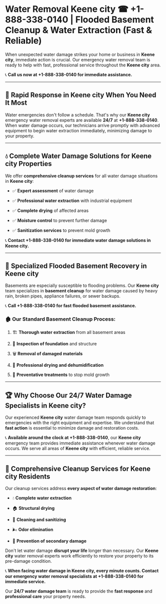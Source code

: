 # Water Removal Keene city ☎ +1-888-338-0140 | Flooded Basement Cleanup & Water Extraction (Fast & Reliable)

When unexpected water damage strikes your home or business in **Keene city**, immediate action is crucial. Our emergency water removal team is ready to help with fast, professional service throughout the **Keene city** area. 

📞 **Call us now at +1-888-338-0140 for immediate assistance.**
---
## 🚀 Rapid Response in Keene city When You Need It Most
Water emergencies don't follow a schedule. That's why our **Keene city** emergency water removal experts are available **24/7** at **+1-888-338-0140**. When water damage occurs, our technicians arrive promptly with advanced equipment to begin water extraction immediately, minimizing damage to your property.
---
## 💧 Complete Water Damage Solutions for Keene city Properties
We offer **comprehensive cleanup services** for all water damage situations in **Keene city**:
- ✅ **Expert assessment** of water damage  
- ✅ **Professional water extraction** with industrial equipment  
- ✅ **Complete drying** of affected areas  
- ✅ **Moisture control** to prevent further damage  
- ✅ **Sanitization services** to prevent mold growth  
📞 **Contact +1-888-338-0140 for immediate water damage solutions in Keene city.**
---
## 🌊 Specialized Flooded Basement Recovery in Keene city
Basements are especially susceptible to flooding problems. Our **Keene city** team specializes in **basement cleanup** for water damage caused by heavy rain, broken pipes, appliance failures, or sewer backups. 
📞 **Call +1-888-338-0140 for fast flooded basement assistance.**
### 🏚️ Our Standard Basement Cleanup Process:
1. 🏗️ **Thorough water extraction** from all basement areas  
2. 🔎 **Inspection of foundation** and structure  
3. 🗑️ **Removal of damaged materials**  
4. 💨 **Professional drying and dehumidification**  
5. 🚫 **Preventative treatments** to stop mold growth  
---
## 🏆 Why Choose Our 24/7 Water Damage Specialists in Keene city?
Our experienced **Keene city** water damage team responds quickly to emergencies with the right equipment and expertise. We understand that **fast action** is essential to minimize damage and restoration costs.
📞 **Available around the clock at +1-888-338-0140**, our **Keene city** emergency team provides immediate assistance whenever water damage occurs. We serve all areas of **Keene city** with efficient, reliable service.
---
## 🧹 Comprehensive Cleanup Services for Keene city Residents
Our cleanup services address **every aspect of water damage restoration**:
- 💧 **Complete water extraction**  
- 🏠 **Structural drying**  
- 🧼 **Cleaning and sanitizing**  
- 🌬️ **Odor elimination**  
- 🚫 **Prevention of secondary damage**  
Don't let water damage **disrupt your life** longer than necessary. Our **Keene city** water removal experts work efficiently to restore your property to its pre-damage condition.
📞 **When facing water damage in Keene city, every minute counts. Contact our emergency water removal specialists at +1-888-338-0140 for immediate service.**
Our **24/7 water damage team** is ready to provide the **fast response** and **professional care** your property needs.
